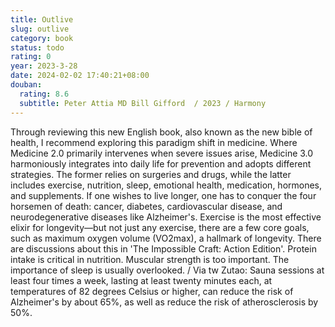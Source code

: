 ```yaml
---
title: Outlive
slug: outlive
category: book
status: todo
rating: 0
year: 2023-3-28
date: 2024-02-02 17:40:21+08:00
douban:
  rating: 8.6
  subtitle: Peter Attia MD Bill Gifford  / 2023 / Harmony
---
```


Through reviewing this new English book, also known as the new bible of health, I recommend exploring this paradigm shift in medicine. Where Medicine 2.0 primarily intervenes when severe issues arise, Medicine 3.0 harmoniously integrates into daily life for prevention and adopts different strategies. The former relies on surgeries and drugs, while the latter includes exercise, nutrition, sleep, emotional health, medication, hormones, and supplements. If one wishes to live longer, one has to conquer the four horsemen of death: cancer, diabetes, cardiovascular disease, and neurodegenerative diseases like Alzheimer's. Exercise is the most effective elixir for longevity—but not just any exercise, there are a few core goals, such as maximum oxygen volume (VO2max), a hallmark of longevity. There are discussions about this in 'The Impossible Craft: Action Edition'. Protein intake is critical in nutrition. Muscular strength is too important. The importance of sleep is usually overlooked. / Via tw Zutao: Sauna sessions at least four times a week, lasting at least twenty minutes each, at temperatures of 82 degrees Celsius or higher, can reduce the risk of Alzheimer's by about 65%, as well as reduce the risk of atherosclerosis by 50%.
